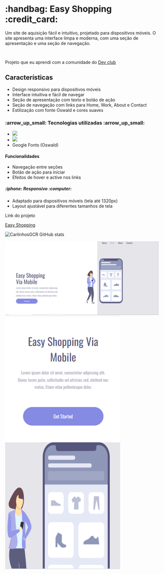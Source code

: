 <h1>:handbag: Easy Shopping :credit_card:</h1>

<p>Um site de aquisição fácil e intuitivo, projetado para dispositivos móveis. O site apresenta uma interface limpa e moderna, com uma seção de apresentação e uma seção de navegação.
 </p>
 <br>
 <p> Projeto que eu aprendi com a comunidade do <a href="https://rodolfomori.com.br/devclub-n1/">Dev club</a>  </p>

 <h2>Características</h2>

 <ul>
   <li>Design responsivo para dispositivos móveis</li>
<li> Interface intuitiva e fácil de navegar</li>
<li> Seção de apresentação com texto e botão de ação</li>
<li> Seção de navegação com links para Home, Work, About e Contact</li>
<li> Estilização com fonte Oswald e cores suaves</li>
 </ul>

 <h3> :arrow_up_small: Tecnologias utilizadas :arrow_up_small:</h3>
<ul>
<li> <img src="https://img.shields.io/badge/CSS-239120?&style=for-the-badge&logo=css3&logoColor=white"></li>
<li> <img src="https://img.shields.io/badge/HTML-239120?style=for-the-badge&logo=html5&logoColor=white"></li>
<li> Google Fonts (Oswald)</li>
 </ul>

<h4>Funcionalidades</h4>
<ul>
<li> Navegação entre seções</li>
<li> Botão de ação para iniciar</li>
<li> Efeitos de hover e active nos links</li>
 </ul>

<h5>:iphone: Responsivo :computer:</h5>
<ul>
<li> Adaptado para dispositivos móveis (tela até 1320px)</li>
<li> Layout ajustável para diferentes tamanhos de tela</li>
</ul>
Link do projeto

<a href="https://carlinhosgcr.github.io/Easy-Shopping-DevClub/" target="-blank">Easy Shopping</a> 

![CarlinhosGCR GitHub stats](https://github-readme-stats.vercel.app/api?username=CarlinhosGCR&show_icons=true&theme=transparent)


<img src="https://github.com/CarlinhosGCR/Easy-Shopping-DevClub/blob/main/Easy%20Shopping%20Via%20Mobile/DESKTOP.png?raw=true">
<img src="https://github.com/CarlinhosGCR/Easy-Shopping-DevClub/blob/main/Easy%20Shopping%20Via%20Mobile/Cell%20Phone.png?raw=true">


